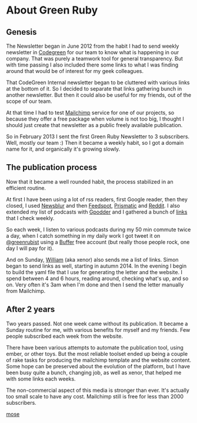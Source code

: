# About Green Ruby

## Genesis

The Newsletter began in June 2012 from the habit I had to
send weekly newsletter in [Codegreen][1] for our team to know what is
happening in our company. That was purely a teamwork tool for general
transparency. But with time passing I also included there some links to
what I was finding around that would be of interest for my geek colleagues.

That CodeGreen Internal newsletter began to be cluttered with various links
at the bottom of it. So I decided to separate that links gathering bunch in
another newsletter. But then it could also be useful for my friends, out of
the scope of our team.

At that time I had to test [Mailchimp][2] service for one of our projects,
so because they offer a free package when volume is not too big, I thought
I should just create that newsletter as a public freely available publication.

So in February 2013 I sent the first Green Ruby Newsletter to 3 subscribers. Well,
mostly our team :) Then it became a weekly habit, so I got a domain name for it,
and organically it's growing slowly.

## The publication process

Now that it became a well rounded habit, the process stabilized in an efficient routine.

At first I have been using a lot of rss readers, first Google reader, then they closed,
I used [Newsblur][3] and then [Feedspot][4], [Prismatic][10] and [Reddit][12].
I also extended my list of podcasts with [Gpodder][5] and I gathered a bunch of [links][9]
that I check weekly.

So each week, I listen to various podcasts during my 50 min commute twice a day, when I catch
something in my daily work I got tweet it on [@greenrubist][16] using a [Buffer][11] free account
(but really those people rock, one day I will pay for it).

And on Sunday, [William][14] (aka xenor) also sends me a list of links. Simon began to send links 
as well, starting in autumn 2014. In the evening I begin to
build the yaml file that I use for generating the letter and the website. I spend between 4 and 6 hours,
reading around, checking what's up, and so on. Very often it's 3am when I'm done and then I send the
letter manually from Mailchimp.

## After 2 years

Two years passed. Not one week came without its publication. It became a Sunday routine for me,
with various benefits for myself and my friends. Few people subscribed each week from the website.

There have been various attempts to automate the publication tool, using ember, or other toys.
But the most reliable toolset ended up being a couple of rake tasks for producing the mailchimp
template and the website content. Some hope can be preserved about the evolution of the platform,
but I have been busy quite a bunch, changing job, as well as xenor, that helped me with some links
each weeks.

The non-commercial aspect of this media is stronger than ever. It's actually too small scale to
have any cost. Mailchimp still is free for less than 2000 subscribers.

[mose][42]


  [1]: http://codegreenit.com "Code Green website"
  [2]: http://mailchimp.com "Mass mailing from the Chimps"
  [3]: http://newsblur.com "RSS feeds aggregation and reader"
  [4]: http://www.feedspot.com/ "Feedspot"
  [5]: https://gpodder.net/user/mose "Mose podcasts list on gPodder"
  [9]: http://greenruby.org/links.html "Greenruby links"
  [10]: http://getprismatic.com/ "Prismatic"
  [11]: http://bufferapp.com/ "Buffer"
  [12]: http://www.reddit.com/ "Reddit"
  [14]: https://github.com/tubaxenor "The Xenor with his tuba"
  [16]: https://twitter.com/greenrubist "New tweet feed from Green Ruby"
  [17]: https://twitter.com/mo5e "Personal tweet feed of mose"
  [42]: http://mose.com "Mose"
